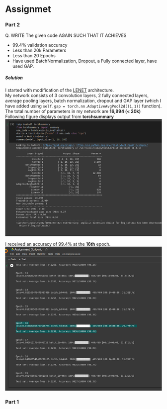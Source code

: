 # Assignmet
### Part 2
Q. WRITE The given code AGAIN SUCH THAT IT ACHIEVES<br/>
- 99.4% validation accuracy<br/>
- Less than 20k Parameters<br/>
- Less than 20 Epochs<br/>
- Have used BatchNormalization, Dropout, a Fully connected layer, have used GAP. <br/>
##### Solution
I started with modification of the [LENET](https://www.analyticsvidhya.com/blog/2021/03/the-architecture-of-lenet-5/) architecture. <br/>
My network consists of 3 convolution layers, 2 fully connected layers, average pooling layers, batch normalization, dropout  and GAP layer (which I have added using `self.gap = torch.nn.AdaptiveAvgPool2d((1,1))` function).<br/>
The total number of parameters in my network are **16,994 (< 20k)** <br/>
Following figure displays output from **torchsummary** <br/>
![layers](images/summ.png)

I received an accuracy of 99.4% at the **16th** epoch.
![acc](images/acc.png)

### Part 1
